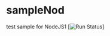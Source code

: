 # sampleNod
test sample for NodeJS1
[![Run Status](https://api.qhode.com/projects/57ce623e1f4f740e00b916cf/badge?branch=u12nod )]

